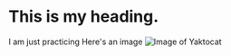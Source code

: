 # This is my heading.
I am just practicing
Here's an image
![Image of Yaktocat](https://octodex.github.com/images/yaktocat.png)
